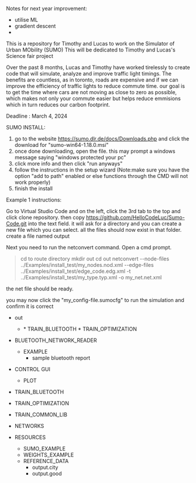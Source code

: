 Notes for next year improvement:
- utilise ML
- gradient descent
- 

This is a repository for Timothy and Lucas to work on the Simulator of Urban MObility (SUMO) 
This will be dedicated to Timothy and Lucas's Science fair project

Over the past 8 months, Lucas and Timothy have worked tirelessly to create code that will simulate, analyze and improve traffic light timings.
The benefits are countless, as in toronto, roads are expensive and if we can improve the efficiency of traffic lights to reduce commute time. our goal is to get the time where cars are not moving as close to zero as possible, which makes not only your commute easier but helps reduce emmisions which in turn reduces our carbon footprint.

Deadline : March 4, 2024

SUMO INSTALL:
1. go to the website https://sumo.dlr.de/docs/Downloads.php and click the download for "sumo-win64-1.18.0.msi"
2. once done downloading, open the file. this may prompt a windows message saying "windows protected your pc"
3. click more info and then click "run anyways"
4. follow the instructions in the setup wizard (Note:make sure you have the option "add to path" enabled or else functions through the CMD will not work properly)
5. finish the install

Example 1 instructions:

Go to Virtual Studio Code and on the left, click the 3rd tab to the top and click clone repository.
then copy https://github.com/HelloCodeLuc/Sumo-Code.git into the text field. 
it will ask for a directory and you can create a new file which you can select.
all the files should now exist in that folder.
create a file named output

Next you need to run the netconvert command.  Open a cmd prompt.
> cd to route directory
> mkdir out
> cd out
> netconvert --node-files ../Examples/install_test/my_nodes.nod.xml --edge-files ../Examples/install_test/edge_code.edg.xml -t ../Examples/install_test/my_type.typ.xml -o my_net.net.xml

the net file should be ready.

you may now click the "my_config-file.sumocfg" to run the simulation and confirm it is correct



   * out
      * <date>
         * TRAIN_BLUETOOTH
         * TRAIN_OPTIMIZATION

   * BLUETOOTH_NETWORK_READER
      * EXAMPLE 
          * sample bluetooth report

   * CONTROL GUI
      * PLOT
   * TRAIN_BLUETOOTH
   * TRAIN_OPTIMIZATION 
   * TRAIN_COMMON_LIB
   * NETWORKS

   * RESOURCES 
       * SUMO_EXAMPLE
       * WEIGHTS_EXAMPLE
       * REFERENCE_DATA
         * output.city
         * output.good
       
